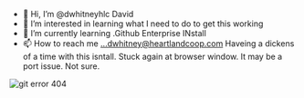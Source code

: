 - 👋 Hi, I’m @dwhitneyhlc David
- 👀 I’m interested in learning what I need to do to get this working
- 🌱 I’m currently learning .Github Enterprise INstall 
- 📫 How to reach me ...dwhitney@heartlandcoop.com
Haveing a dickens of a time with this isntall. Stuck again at browser window. It may be a port issue. Not sure. 
<!---
dwhitneyhlc/dwhitneyhlc is a ✨ special ✨ repository because its `README.md` (this file) appears on your GitHub profile.
You can click the Preview link to take a look at your changes.
--->

![git error 404](https://user-images.githubusercontent.com/118480522/206506665-4bb3fa4d-2c19-4652-bacb-41263fc054f0.PNG)
